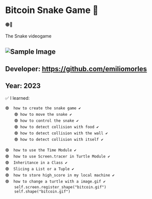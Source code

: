 # Bitcoin Snake Game 👀
  🟠🐍

The Snake videogame
  
## ![Sample Image](https://github.com/emiliomorles/Snake_Game/blob/master/extra/example003(v.3_bitcoin_Snake).JPG)

## Developer: https://github.com/emiliomorles

## Year: 2023

✅ I learned:

    🟢  how to create the snake game ✔️ 
        🟢 how to move the snake ✔️
        🟢 how to control the snake ✔️
        🟢 how to detect collision with food ✔️
        🟢 how to detect collision with the wall ✔️
        🟢 how to detect collision with itself ✔️

    🟢  how to use the Time Module ✔️
    🟢  how to use Screen.tracer in Turtle Module ✔️
    🟢  Inheritance in a Class ✔️
    🟢  Slicing a List or a Tuple ✔️
    🟢  how to store high_score in my local machine ✔️
    🟢  how to change a turtle with a image.gif ✔️ 
        self.screen.register_shape("bitcoin.gif")
        self.shape("bitcoin.gif")
    
